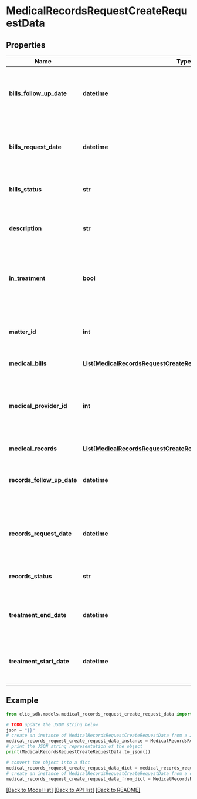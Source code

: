 # MedicalRecordsRequestCreateRequestData


## Properties

Name | Type | Description | Notes
------------ | ------------- | ------------- | -------------
**bills_follow_up_date** | **datetime** | Follow up date for Medical Bills. (Expects an ISO-8601 date). | [optional] 
**bills_request_date** | **datetime** | Requested date for Medical Bills. (Expects an ISO-8601 date). | [optional] 
**bills_status** | **str** | Current status for the Medical Bills. | 
**description** | **str** | Detailed description of the Medical Records Detail. | [optional] 
**in_treatment** | **bool** | True or false value to record if the treatment has been completed. | 
**matter_id** | **int** | The ID of the matter that the Medical Records Detail belongs to. | 
**medical_bills** | [**List[MedicalRecordsRequestCreateRequestDataMedicalBillsInner]**](MedicalRecordsRequestCreateRequestDataMedicalBillsInner.md) |  | [optional] 
**medical_provider_id** | **int** | The unique identifier for a single Medical Provider associated with this Medical Records Detail. | 
**medical_records** | [**List[MedicalRecordsRequestCreateRequestDataMedicalRecordsInner]**](MedicalRecordsRequestCreateRequestDataMedicalRecordsInner.md) |  | [optional] 
**records_follow_up_date** | **datetime** | Follow up date for Medical Records. (Expects an ISO-8601 date). | [optional] 
**records_request_date** | **datetime** | Requested date for Medical Records. (Expects an ISO-8601 date). | [optional] 
**records_status** | **str** | Current status for the Medical Records. | 
**treatment_end_date** | **datetime** | End date for the treatment. (Expects an ISO-8601 date). | [optional] 
**treatment_start_date** | **datetime** | Start date for the treatment. (Expects an ISO-8601 date). | [optional] 

## Example

```python
from clio_sdk.models.medical_records_request_create_request_data import MedicalRecordsRequestCreateRequestData

# TODO update the JSON string below
json = "{}"
# create an instance of MedicalRecordsRequestCreateRequestData from a JSON string
medical_records_request_create_request_data_instance = MedicalRecordsRequestCreateRequestData.from_json(json)
# print the JSON string representation of the object
print(MedicalRecordsRequestCreateRequestData.to_json())

# convert the object into a dict
medical_records_request_create_request_data_dict = medical_records_request_create_request_data_instance.to_dict()
# create an instance of MedicalRecordsRequestCreateRequestData from a dict
medical_records_request_create_request_data_from_dict = MedicalRecordsRequestCreateRequestData.from_dict(medical_records_request_create_request_data_dict)
```
[[Back to Model list]](../README.md#documentation-for-models) [[Back to API list]](../README.md#documentation-for-api-endpoints) [[Back to README]](../README.md)


